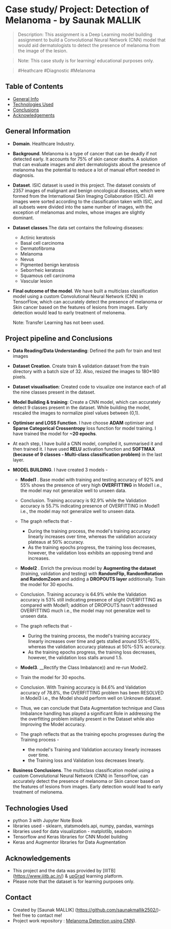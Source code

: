 # Case study/ Project: Detection of Melanoma - by Saunak MALLIK
> Description: This assignment is a Deep Learning model building assignment to build a Convolutional Neural Network (CNN) model that would aid dermatologists to detect the presence of melanoma from the image of the lesion.

> Note: This case study is for learning/ educational purposes only.

>  #Heathcare #Diagnostic #Melanoma
## Table of Contents
* [General Info](#general-information)
* [Technologies Used](#technologies-used)
* [Conclusions](#conclusions)
* [Acknowledgements](#acknowledgements)

## General Information
- __Domain__. Healthcare Industry.

- __Background__. Melanoma is a type of cancer that can be deadly if not detected early. It accounts for 75% of skin cancer deaths. A solution that can evaluate images and alert dermatologists about the presence of melanoma has the potential to reduce a lot of manual effort needed in diagnosis.

- __Dataset__. ISIC dataset is used in this project. The dataset consists of 2357 images of malignant and benign oncological diseases, which were formed from the International Skin Imaging Collaboration (ISIC). All images were sorted according to the classification taken with ISIC, and all subsets were divided into the same number of images, with the exception of melanomas and moles, whose images are slightly dominant.


- __Dataset classes__.The data set contains the following diseases:
    - Actinic keratosis
    - Basal cell carcinoma
    - Dermatofibroma
    - Melanoma
    - Nevus
    - Pigmented benign keratosis
    - Seborrheic keratosis
    - Squamous cell carcinoma
    - Vascular lesion

- __Final outcome of the model__. We have built a multiclass classification model using a custom Convolutional Neural Network (CNN) in TensorFlow, which can accurately detect the presence of melanoma or Skin cancer based on the features of lesions from images. Early detection would lead to early treatment of melonema.

    Note: Transfer Learning has not been used.

## Project pipeline and Conclusions
- __Data Reading/Data Understanding__: Defined the path for train and test images 
- __Dataset Creation__. Create train & validation dataset from the train directory with a batch size of 32. Also, resized the images to 180*180 pixels.
- __Dataset visualisation__: Created code to visualize one instance each of all the nine classes present in the dataset.
- __Model Building & training__: Create a CNN model, which can accurately detect 9 classes present in the dataset. While building the model, rescaled the images to normalize pixel values between (0,1).
- __Optimiser and LOSS Function__. I have choose __ADAM__ optimiser and __Sparse Categorical Crossentropy__ loss function for model training. I have trained the model for __~20 epochs__.
- At each step, I have build a CNN model, compiled it, summarised it and then trained it. I have used __RELU__ activation function and __SOFTMAX (because of 9 classes - Multi-class classification problem)__ in the last layer.
- __MODEL BUILDING__. I have created 3 models -

    - __Model1__ . Base model with training and testing accuracy of 92% and 55% shows the presence of very high __OVERFITTING__ in Model1  i.e., the model may not generalize well to unseen data.
    - Conclusion. Training accuracy is 92.9% while the Validation accuracy is 55.7% indicating presence of OVERFITTING in Model1 i.e., the model may not generalize well to unseen data.
    - The graph reflects that -
        - During the training process, the model's training accuracy linearly increases over time, whereas the validation accuracy plateaus at 50% accuracy.
        - As the training epochs progress, the training loss decreases, however, the validation loss exhibits an opposing trend and increases.


    - __Model2__ . Enrich the previous model by __Augmenting the dataset__ (training, validation and testing) with __RandomFlip, RandomRotation and RandomZoom__ and adding a __DROPOUTS layer__ additionally. Train the model for 30 epochs.
    
    - Conclusion. Training accuracy is 64.9% while the Validation accuracy is 53% still indicating presence of slight OVERFITTING as compared with Model1; addition of DROPOUTS hasn't addressed OVERFITTING much i.e., the model may not generalize well to unseen data.
    - The graph reflects that -
        - During the training process, the model's training accuracy linearly increases over time and gets stalled around 55%-65%, whereas the validation accuracy plateaus at 50%-53% accuracy.
        - As the training epochs progress, the training loss decreases, however, the validation loss stalls around 1.5.
    
    - __Model3__. __Rectify the Class Imbalance)) and re-run Model2. 
    - Train the model for 30 epochs.
    - Conclusion. With Training accuracy is 84.6% and Validation accuracy of 78.8%, the OVERFITTING problem has been RESOLVED in Model3 i.e., the Model should perform well on Unknown dataset.
    - Thus, we can conclude that Data Augmentation technique and Class Imbalance handling has played a significant Role in addressing the the overfitting problem initially present in the Dataset while also Improving the Model accuracy.
    - The graph reflects that as the training epochs progresses during the Training process -
        - the model's Training and Validation accuracy linearly increases over time.
        - the Training loss and Validation loss decreases linearly.

- __Business Conclusions__. The multiclass classification model using a custom Convolutional Neural Network (CNN) in TensorFlow, can accurately detect the presence of melanoma or Skin cancer based on the features of lesions from images. Early detection would lead to early treatment of melonema.

## Technologies Used
- python 3 with Jupyter Note Book
- libraries used - sklearn, statsmodels.api, numpy, pandas, warnings
- libraries used for data visualization - matplotlib, seaborn
- Tensorflow and Keras libraries for CNN Model building
- Keras and Augmentor libraries for Data Augmentation


## Acknowledgements

- This project and the data was provided by [IIITB] (https://www.iiitb.ac.in/) & [upGrad](https://www.upgrad.com/) learning platform.
- Please note that the dataset is for learning purposes only.


## Contact
- Created by [Saunak MALLIK]
(https://github.com/saunakmallik2502/)- feel free to contact me!
- Project work repository : [Melanoma Detection using CNN](https://github.com/saunakmallik2502/Deep_Learning)).
